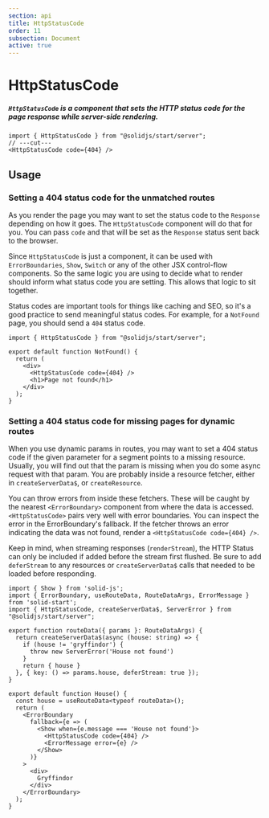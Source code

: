 ```yaml
---
section: api
title: HttpStatusCode
order: 11
subsection: Document
active: true
---
```


# HttpStatusCode

##### `HttpStatusCode` is a component that sets the HTTP status code for the page response while server-side rendering.

<div class="text-lg">

```tsx twoslash
import { HttpStatusCode } from "@solidjs/start/server";
// ---cut---
<HttpStatusCode code={404} />
```

</div>

<table-of-contents></table-of-contents>

## Usage

### Setting a 404 status code for the unmatched routes

As you render the page you may want to set the status code to the `Response` depending on how it goes. The `HttpStatusCode` component will do that for you. You can pass `code` and that will be set as the `Response` status sent back to the browser.

Since `HttpStatusCode` is just a component, it can be used with `ErrorBoundaries`, `Show`, `Switch` or any of the other JSX control-flow components. So the same logic you are using to decide what to render should inform what status code you are setting. This allows that logic to sit together.

Status codes are important tools for things like caching and SEO, so it's a good practice to send meaningful status codes. For example, for a `NotFound` page, you should send a `404` status code.

```tsx twoslash {6} filename="routes/*404.tsx"
import { HttpStatusCode } from "@solidjs/start/server";

export default function NotFound() {
  return (
    <div>
      <HttpStatusCode code={404} />
      <h1>Page not found</h1>
    </div>
  );
}
```

### Setting a 404 status code for missing pages for dynamic routes

When you use dynamic params in routes, you may want to set a 404 status code if the given parameter for a segment points to a missing resource. Usually, you will find out that the param is missing when you do some async request with that param. You are probably inside a resource fetcher, either in `createServerData$`, or `createResource`.

You can throw errors from inside these fetchers. These will be caught by the nearest `<ErrorBoundary>` component from where the data is accessed. `<HttpStatusCode>` pairs very well with error boundaries. You can inspect the error in the ErrorBoundary's fallback. If the fetcher throws an error indicating the data was not found, render a `<HttpStatusCode code={404} />`.

Keep in mind, when streaming responses (`renderStream`), the HTTP Status can only be included if added before the stream first flushed. Be sure to add `deferStream` to any resources or `createServerData$` calls that needed to be loaded before responding.

```tsx twoslash {8,18-23} filename="routes/[house].tsx"
import { Show } from 'solid-js';
import { ErrorBoundary, useRouteData, RouteDataArgs, ErrorMessage } from 'solid-start';
import { HttpStatusCode, createServerData$, ServerError } from "@solidjs/start/server";

export function routeData({ params }: RouteDataArgs) {
  return createServerData$(async (house: string) => {
    if (house != 'gryffindor') {
      throw new ServerError('House not found')
    }
    return { house }
  }, { key: () => params.house, deferStream: true });
}

export default function House() {
  const house = useRouteData<typeof routeData>();
  return (
    <ErrorBoundary
      fallback={e => (
        <Show when={e.message === 'House not found'}>
          <HttpStatusCode code={404} />
          <ErrorMessage error={e} />
        </Show>
      )}
    >
      <div>
        Gryffindor
      </div>
    </ErrorBoundary>
  );
}
```
